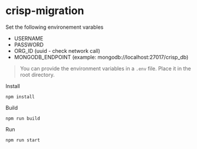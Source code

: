 # crisp-migration

Set the following environement varables

- USERNAME
- PASSWORD
- ORG_ID (uuid - check network call)
- MONGODB_ENDPOINT (example: mongodb://localhost:27017/crisp_db)

> You can provide the environment variables in a `.env` file. Place it in the root directory.

Install
```shell
npm install
```

Build
```shell
npm run build
```

Run
```shell
npm run start
```
